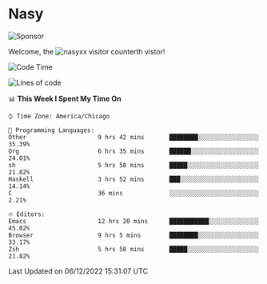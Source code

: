 # Nasy

<!--
<p align="center">
<img height="200" src="https://github-readme-stats.vercel.app/api?username=nasyxx&count_private=true&show_icons=true&theme=dracula&include_all_commits=true"/>
<img height="200" src="https://github-readme-stats.vercel.app/api/top-langs/?username=nasyxx&theme=dracula&hide=html,jupyter+notebook&count_private=true&show_icons=true"/>
</p>

  
----------------
-->

![Sponsor](https://img.shields.io/static/v1.svg?label=Sponsor&message=%E2%9D%A4&logo=GitHub&style=flat&color=pink)
 
Welcome, the ![nasyxx visitor counter](https://count.getloli.com/get/@nasyxx?theme=rule34)th vistor!
 
<!--START_SECTION:waka-->
![Code Time](http://img.shields.io/badge/Code%20Time-2%2C897%20hrs%2059%20mins-blue)

![Lines of code](https://img.shields.io/badge/From%20Hello%20World%20I%27ve%20Written-5%20Million%20lines%20of%20code-blue)

📊 **This Week I Spent My Time On** 

```text
⌚︎ Time Zone: America/Chicago

💬 Programming Languages: 
Other                    9 hrs 42 mins       ████████░░░░░░░░░░░░░░░░░   35.39% 
Org                      6 hrs 35 mins       ██████░░░░░░░░░░░░░░░░░░░   24.01% 
sh                       5 hrs 58 mins       █████░░░░░░░░░░░░░░░░░░░░   21.82% 
Haskell                  3 hrs 52 mins       ███░░░░░░░░░░░░░░░░░░░░░░   14.14% 
C                        36 mins             ░░░░░░░░░░░░░░░░░░░░░░░░░   2.21%

🔥 Editors: 
Emacs                    12 hrs 20 mins      ███████████░░░░░░░░░░░░░░   45.02% 
Browser                  9 hrs 5 mins        ████████░░░░░░░░░░░░░░░░░   33.17% 
Zsh                      5 hrs 58 mins       █████░░░░░░░░░░░░░░░░░░░░   21.82%

```


 Last Updated on 06/12/2022 15:31:07 UTC
<!--END_SECTION:waka-->

<!-- ![visitors](https://visitor-badge.laobi.icu/badge?page_id=nasyxx.nasyxx) -->
